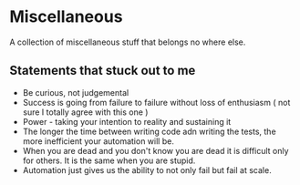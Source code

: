 # Miscellaneous

A collection of miscellaneous stuff that belongs no where else.

## Statements that stuck out to me

* Be curious, not judgemental
* Success is going from failure to failure without loss of enthusiasm ( not sure I totally agree with this one )
* Power - taking your intention to reality and sustaining it
* The longer the time between writing code adn writing the tests, the more inefficient your automation will be.
* When you are dead and you don't know you are dead it is difficult only for others.  It is the same when you are stupid.
* Automation just gives us the ability to not only fail but fail at scale.
